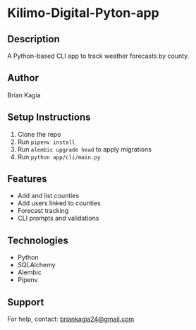 # Kilimo-Digital-Pyton-app
## Description
A Python-based CLI app to track weather forecasts by county.

## Author
Brian Kagia

## Setup Instructions
1. Clone the repo
2. Run `pipenv install`
3. Run `alembic upgrade head` to apply migrations
4. Run `python app/cli/main.py`

## Features
- Add and list counties
- Add users linked to counties
- Forecast tracking
- CLI prompts and validations

## Technologies
- Python
- SQLAlchemy
- Alembic
- Pipenv

## Support
For help, contact: briankagia24@gmail.com